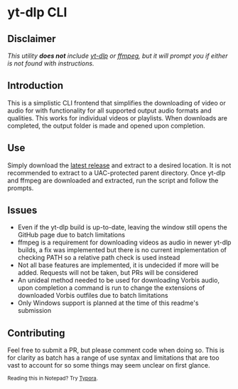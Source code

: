 # yt-dlp CLI

## Disclaimer

_This utility **does not** include [yt-dlp](https://github.com/yt-dlp/yt-dlp) or [ffmpeg](https://ffmpeg.org/), but it will prompt you if either is not found with instructions._

## Introduction

This is a simplistic CLI frontend that simplifies the downloading of video or audio for with functionality for all supported output audio formats and qualities. This works for individual videos or playlists. When downloads are completed, the output folder is made and opened upon completion.

## Use

Simply download the [latest release](https://github.com/MrMendelli/yt-dlp-CLI/releases/latest) and extract to a desired location. It is not recommended to extract to a UAC-protected parent directory. Once yt-dlp and ffmpeg are downloaded and extracted, run the script and follow the prompts.

## Issues

- Even if the yt-dlp build is up-to-date, leaving the window still opens the GitHub page due to batch limitations
- ffmpeg is a requirement for downloading videos as audio in newer yt-dlp builds, a fix was implemented but there is no current implementation of checking PATH so a relative path check is used instead
- Not all base features are implemented, it is undecided if more will be added. Requests will not be taken, but PRs will be considered
- An unideal method needed to be used for downloading Vorbis audio, upon completion a command is run to change the extensions of downloaded Vorbis outfiles due to batch limitations
- Only Windows support is planned at the time of this readme's submission

## Contributing

Feel free to submit a PR, but please comment code when doing so. This is for clarity as batch has a range of use syntax and limitations that are too vast to account for so some things may seem unclear on first glance. 

<sup>Reading this in Notepad? Try [Typora](https://typora.io/).</sup>

